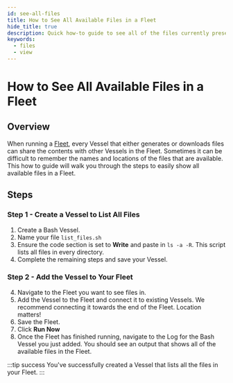 ```yaml
---
id: see-all-files
title: How to See All Available Files in a Fleet
hide_title: true
description: Quick how-to guide to see all of the files currently present within a fleet.
keywords:
  - files
  - view
---
```


# How to See All Available Files in a Fleet

## Overview

When running a [Fleet](../../reference/fleets.md), every Vessel that either generates or downloads files can share the contents with other Vessels in the Fleet. Sometimes it can be difficult to remember the names and locations of the files that are available. This how to guide will walk you through the steps to easily show all available files in a Fleet.

## Steps

### Step 1 - Create a Vessel to List All Files
1. Create a Bash Vessel.
2. Name your file `list_files.sh`
3. Ensure the code section is set to **Write** and paste in `ls -a -R`. This script lists all files in every directory.
4. Complete the remaining steps and save your Vessel.
   
### Step 2 - Add the Vessel to Your Fleet
4. Navigate to the Fleet you want to see files in.
5. Add the Vessel to the Fleet and connect it to existing Vessels. We recommend connecting it towards the end of the Fleet. Location matters!
6. Save the Fleet.
7. Click **Run Now**
8. Once the Fleet has finished running, navigate to the Log for the Bash Vessel you just added. You should see an output that shows all of the available files in the Fleet.

:::tip success
You've successfully created a Vessel that lists all the files in your Fleet.
:::
